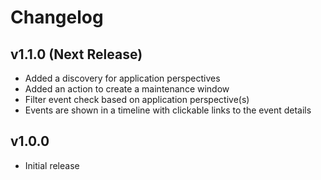 # Changelog

## v1.1.0 (Next Release)

 - Added a discovery for application perspectives
 - Added an action to create a maintenance window
 - Filter event check based on application perspective(s)
 - Events are shown in a timeline with clickable links to the event details

## v1.0.0

 - Initial release
